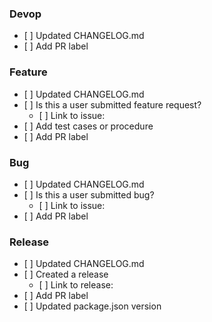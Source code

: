 <!-- NOTE: Remove the parts that's not relevant -->

### Devop

* \[ ] Updated CHANGELOG.md
* \[ ] Add PR label

### Feature

* \[ ] Updated CHANGELOG.md
* \[ ] Is this a user submitted feature request?
  * \[ ] Link to issue:
* \[ ] Add test cases or procedure
* \[ ] Add PR label

### Bug

* \[ ] Updated CHANGELOG.md
* \[ ] Is this a user submitted bug?
  * \[ ] Link to issue:
* \[ ] Add PR label

### Release

* \[ ] Updated CHANGELOG.md
* \[ ] Created a release
  * \[ ] Link to release:
* \[ ] Add PR label
* \[ ] Updated package.json version
